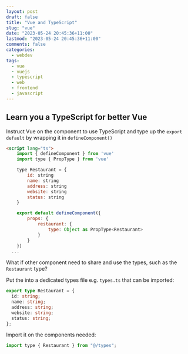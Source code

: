 ```yaml
---
layout: post
draft: false
title: "Vue and TypeScript"
slug: "vue"
date: "2023-05-24 20:45:36+11:00"
lastmod: "2023-05-24 20:45:36+11:00"
comments: false
categories:
  - webdev
tags:
  - vue
  - vuejs
  - typescript
  - web
  - frontend
  - javascript
---
```


## Learn you a TypeScript for better Vue

Instruct Vue on the component to use TypeScript and type up the `export default` by wrapping it in `defineComponent()`

```html
<script lang="ts">
    import { defineComponent } from 'vue'
    import type { PropType } from 'vue'

    type Restaurant = {
        id: string
        name: string
        address: string
        website: string
        status: string
    }

    export default defineComponent({
        props: {
            restaurant: {
                type: Object as PropType<Restaurant>
            }
        }
    })
  ...
```

What if other component need to share and use the types, such as the `Restaurant` type?

Put the into a dedicated types file e.g. `types.ts` that can be imported:

```typescript
export type Restaurant = {
  id: string;
  name: string;
  address: string;
  website: string;
  status: string;
};
```

Import it on the components needed:

```javascript
import type { Restaurant } from "@/types";
```
